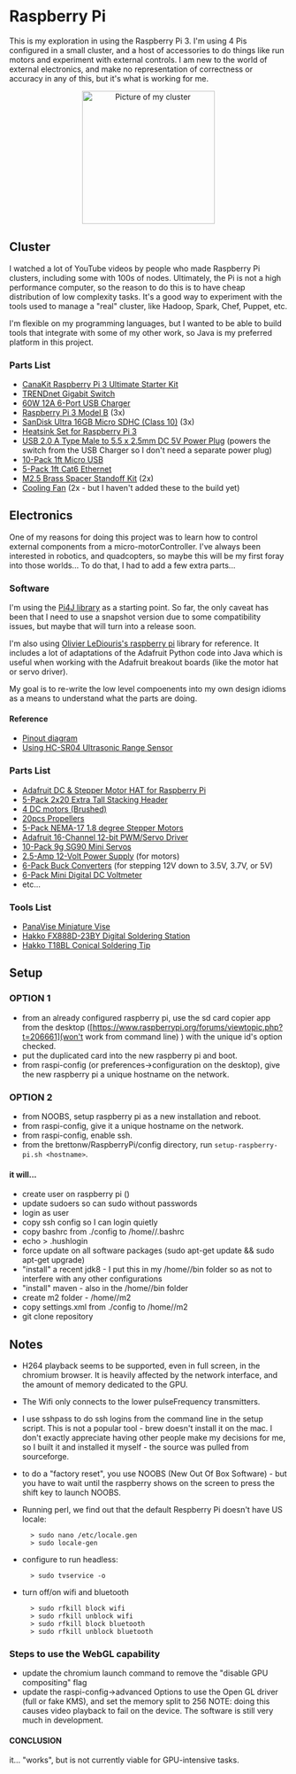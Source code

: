# Raspberry Pi

This is my exploration in using the Raspberry Pi 3. I'm using 4 Pis configured in a small cluster, and
a host of accessories to do things like run motors and experiment with external controls. I am new to 
the world of external electronics, and make no representation of correctness or accuracy in any of this,
but it's what is working for me.

<center><img src="https://brettonw.github.io/RaspberryPi/img/IMG_6875.jpg" alt="Picture of my cluster" style="width:240px;"/></center>

## Cluster
I watched a lot of YouTube videos by people who made Raspberry Pi clusters, including some with 100s
of nodes. Ultimately, the Pi is not a high performance computer, so the reason to do this is to have
cheap distribution of low complexity tasks. It's a good way to experiment with the tools used to
manage a "real" cluster, like Hadoop, Spark, Chef, Puppet, etc.

I'm flexible on my programming languages, but I wanted to be able to build tools that integrate with 
some of my other work, so Java is my preferred platform in this project.

### Parts List
- [CanaKit Raspberry Pi 3 Ultimate Starter Kit](http://a.co/5KxmgZ5)
- [TRENDnet Gigabit Switch](http://a.co/fVxfpCf)
- [60W 12A 6-Port USB Charger](http://a.co/4HqDjPS)
- [Raspberry Pi 3 Model B](http://a.co/f4Y2Um9) (3x)
- [SanDisk Ultra 16GB Micro SDHC (Class 10)](http://a.co/8HrXGRo) (3x) 
- [Heatsink Set for Raspberry Pi 3](http://a.co/1tCzLk9)
- [USB 2.0 A Type Male to 5.5 x 2.5mm DC 5V Power Plug](http://a.co/h3zVyUc) (powers the switch from the USB Charger so I don't need a separate power plug)
- [10-Pack 1ft Micro USB](http://a.co/0Btpvuz)
- [5-Pack 1ft Cat6 Ethernet](http://a.co/cUOpwLt)
- [M2.5 Brass Spacer Standoff Kit](http://a.co/bAOlq5F) (2x)
- [Cooling Fan](http://a.co/e57TnVs) (2x - but I haven't added these to the build yet)

## Electronics
One of my reasons for doing this project was to learn how to control external components from a 
micro-motorController. I've always been interested in robotics, and quadcopters, so maybe this will be my 
first foray into those worlds... To do that, I had to add a few extra parts...

### Software
I'm using the [Pi4J library](http://pi4j.com) as a starting point. So far, the only caveat has been 
that I need to use a snapshot version due to some compatibility issues, but maybe that will turn 
into a release soon.

I'm also using [Olivier LeDiouris's raspberry pi](https://github.com/OlivierLD/raspberry-pi4j-samples) 
library for reference. It includes a lot of adaptations of the Adafruit Python code into Java which 
is useful when working with the Adafruit breakout boards (like the motor hat or servo driver).

My goal is to re-write the low level compoenents into my own design idioms as a means to understand
what the parts are doing.

#### Reference
- [Pinout diagram](http://pi4j.com/images/j8header-3b-large.png)
- [Using HC-SR04 Ultrasonic Range Sensor](https://www.modmypi.com/blog/hc-sr04-ultrasonic-range-sensor-on-the-raspberry-pi)

### Parts List
- [Adafruit DC & Stepper Motor HAT for Raspberry Pi](http://a.co/3hptr0h)
- [5-Pack 2x20 Extra Tall Stacking Header](http://a.co/cuu8YUX)
- [4 DC motors (Brushed)](http://a.co/3F5tUUR)
- [20pcs Propellers](http://a.co/1wKPzRs)
- [5-Pack NEMA-17 1.8 degree Stepper Motors](http://a.co/0CFBGUn)
- [Adafruit 16-Channel 12-bit PWM/Servo Driver](http://a.co/1lVjtwz)
- [10-Pack 9g SG90 Mini Servos](http://a.co/eOHpByI)
- [2.5-Amp 12-Volt Power Supply](http://a.co/29hax0E) (for motors)
- [6-Pack Buck Converters](http://a.co/5OdkDqP) (for stepping 12V down to 3.5V, 3.7V, or 5V)
- [6-Pack Mini Digital DC Voltmeter](http://a.co/3Yc5Pyb)
- etc...

### Tools List
- [PanaVise Miniature Vise](http://a.co/7KfzNKG)
- [Hakko FX888D-23BY Digital Soldering Station](http://a.co/4iqPetU)
- [Hakko T18BL Conical Soldering Tip](http://a.co/9tItB7x)

## Setup
### OPTION 1
- from an already configured raspberry pi, use the sd card copier app from the desktop ([https://www.raspberrypi.org/forums/viewtopic.php?t=206661](won't work from command line) ) with the unique id's option checked.
- put the duplicated card into the new raspberry pi and boot.
- from raspi-config (or preferences->configuration on the desktop), give the new raspberry pi a unique hostname on the network.

### OPTION 2
- from NOOBS, setup raspberry pi as a new installation and reboot.
- from raspi-config, give it a unique hostname on the network.
- from raspi-config, enable ssh.
- from the brettonw/RaspberryPi/config directory, run `setup-raspberry-pi.sh <hostname>`.

#### it will...
- create user on raspberry pi (<me>)
- update sudoers so <me> can sudo without passwords
- login as user <me>
- copy ssh config so I can login quietly
- copy bashrc from ./config to /home/<me>/.bashrc
- echo > .hushlogin
- force update on all software packages (sudo apt-get update && sudo apt-get upgrade)
- "install" a recent jdk8 - I put this in my /home/<me>/bin folder so as not to interfere with any other configurations
- "install" maven - also in the /home/<me>/bin folder
- create m2 folder - /home/<me>/m2
- copy settings.xml from ./config to /home/<me>/m2
- git clone repository

## Notes
- H264 playback seems to be supported, even in full screen, in the chromium browser. It is heavily affected by the network interface, and the amount of memory dedicated to the GPU.
- The Wifi only connects to the lower pulseFrequency transmitters.
- I use sshpass to do ssh logins from the command line in the setup script. This is not a popular tool - brew doesn't install it on the mac. I don't exactly appreciate having other people make my decisions for me, so I built it and installed it myself - the source was pulled from sourceforge.
- to do a "factory reset", you use NOOBS (New Out Of Box Software) - but you have to wait until the raspberry shows on the screen to press the shift key to launch NOOBS.
- Running perl, we find out that the default Respberry Pi doesn't have US locale:
 
        > sudo nano /etc/locale.gen
        > sudo locale-gen
        
- configure to run headless: 

        > sudo tvservice -o
        
- turn off/on wifi and bluetooth

        > sudo rfkill block wifi 
        > sudo rfkill unblock wifi
        > sudo rfkill block bluetooth
        > sudo rfkill unblock bluetooth

### Steps to use the WebGL capability
- update the chromium launch command to remove the "disable GPU compositing" flag
- update the raspi-config->advanced Options to use the Open GL driver (full or fake KMS), and set the memory split to 256
  NOTE: doing this causes video playback to fail on the device. The software is still very much in development.
  
#### CONCLUSION
it... "works", but is not currently viable for GPU-intensive tasks.


